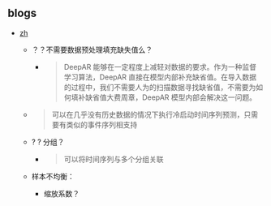 ## blogs

- [zh](https://aws.amazon.com/cn/blogs/china/time-series-prediction-with-deep/?nc1=b_rp)

  - ？？不需要数据预处理填充缺失值么？

    - > DeepAR 能够在一定程度上减轻对数据的要求。作为一种监督学习算法，DeepAR 直接在模型内部补充缺省值。在导入数据的过程中，我们不需要人为的扫描数据寻找缺省值，不需要为如何填补缺省值大费周章，DeepAR 模型内部会解决这一问题。

  - > 可以在几乎没有历史数据的情况下执行冷启动时间序列预测，只需要有类似的事件序列相支持

  - ? ? 分组？

    - > 可以将时间序列与多个分组关联

  - 样本不均衡：
    - 缩放系数？